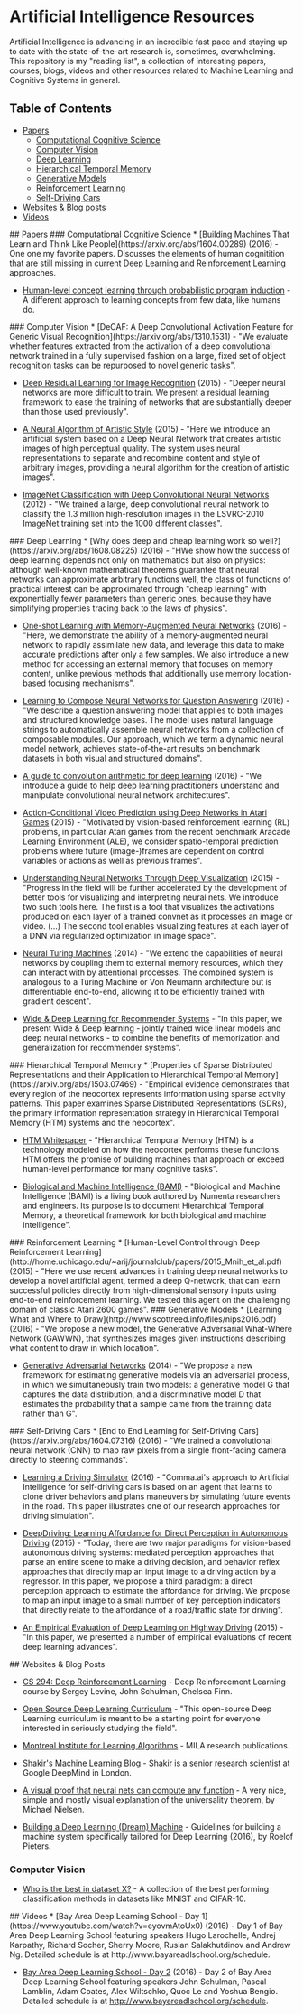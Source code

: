 # Artificial Intelligence Resources
Artificial Intelligence is advancing in an incredible fast pace and staying up to date with the state-of-the-art research is, sometimes, overwhelming.
This repository is my "reading list", a collection of interesting papers, courses, blogs, videos and other resources related to Machine Learning and Cognitive Systems in general.

## Table of Contents

<!-- MarkdownTOC depth=4 -->
- [Papers](#papers)
  - [Computational Cognitive Science](#cognitive-science)
  - [Computer Vision](#computer-vision)
  - [Deep Learning](#deep-learning)
  - [Hierarchical Temporal Memory](#htm)
  - [Generative Models](#generative-models)
  - [Reinforcement Learning](#reinforcement-learning)
  - [Self-Driving Cars](#sdc)
- [Websites & Blog posts](#blogs)
- [Videos](#videos)

<!-- /MarkdownTOC -->


<a name="papers" />
## Papers
<a name="cognitive-science" />
### Computational Cognitive Science
* [Building Machines That Learn and Think Like People](https://arxiv.org/abs/1604.00289) (2016) -  One one my favorite papers. Discusses the elements of human cognitition that are still missing in current Deep Learning and Reinforcement Learning approaches.

* [Human-level concept learning through probabilistic program induction](http://web.mit.edu/cocosci/Papers/Science-2015-Lake-1332-8.pdf) -  A different approach to learning concepts from few data, like humans do.

<a name="computer-vision" />
### Computer Vision
* [DeCAF: A Deep Convolutional Activation Feature for Generic Visual Recognition](https://arxiv.org/abs/1310.1531) - "We evaluate whether features extracted from the activation of a deep convolutional network trained in a fully supervised fashion on a large, fixed set of object recognition tasks can be repurposed to novel generic tasks".

* [Deep Residual Learning for Image Recognition](https://arxiv.org/abs/1512.03385) (2015) - "Deeper neural networks are more difficult to train. We present a residual learning framework to ease the training of networks that are substantially deeper than those used previously".

* [A Neural Algorithm of Artistic Style](https://arxiv.org/abs/1508.06576) (2015) - "Here we introduce an artificial system based on a Deep Neural Network that creates artistic images of high perceptual quality. The system uses neural representations to separate and recombine content and style of arbitrary images, providing a neural algorithm for the creation of artistic images".

* [ImageNet Classification with Deep Convolutional Neural Networks](https://papers.nips.cc/paper/4824-imagenet-classification-with-deep-) (2012) - "We trained a large, deep convolutional neural network to classify the 1.3 million high-resolution images in the LSVRC-2010 ImageNet training set into the 1000 different classes".

<a name="deep-learning" />
### Deep Learning
* [Why does deep and cheap learning work so well?](https://arxiv.org/abs/1608.08225) (2016) - "HWe show how the success of deep learning depends not only on mathematics but also on physics: although well-known mathematical theorems guarantee that neural networks can approximate arbitrary functions well, the class of functions of practical interest can be approximated through "cheap learning" with exponentially fewer parameters than generic ones, because they have simplifying properties tracing back to the laws of physics".

* [One-shot Learning with Memory-Augmented Neural Networks](https://arxiv.org/abs/1605.06065) (2016) - "Here, we demonstrate the ability of a memory-augmented neural network to rapidly assimilate new data, and leverage this data to make accurate predictions after only a few samples. We also introduce a new method for accessing an external memory that focuses on memory content, unlike previous methods that additionally use memory location-based focusing mechanisms".

* [Learning to Compose Neural Networks for Question Answering](https://arxiv.org/abs/1601.01705) (2016) - "We describe a question answering model that applies to both images and structured knowledge bases. The model uses natural language strings to automatically assemble neural networks from a collection of composable modules. Our approach, which we term a dynamic neural model network, achieves state-of-the-art results on benchmark datasets in both visual and structured domains".

* [A guide to convolution arithmetic for deep learning](https://arxiv.org/abs/1603.07285) (2016) - "We introduce a guide to help deep learning practitioners understand and manipulate convolutional neural network architectures".

* [Action-Conditional Video Prediction using Deep Networks in Atari Games](https://sites.google.com/a/umich.edu/junhyuk-oh/action-conditional-video-prediction) (2015) - "Motivated by vision-based reinforcement learning (RL) problems, in particular Atari games from the recent benchmark Aracade Learning Environment (ALE), we consider spatio-temporal prediction problems where future (image-)frames are dependent on control variables or actions as well as previous frames".

* [Understanding Neural Networks Through Deep Visualization](http://yosinski.com/deepvis) (2015) - "Progress in the field will be further accelerated by the development of better tools for visualizing and interpreting neural nets. We introduce two such tools here. The first is a tool that visualizes the activations produced on each layer of a trained convnet as it processes an image or video. (...) The second tool enables visualizing features at each layer of a DNN via regularized optimization in image space".

* [Neural Turing Machines](https://arxiv.org/abs/1410.5401) (2014) - "We extend the capabilities of neural networks by coupling them to external memory resources, which they can interact with by attentional processes. The combined system is analogous to a Turing Machine or Von Neumann architecture but is differentiable end-to-end, allowing it to be efficiently trained with gradient descent".

* [Wide & Deep Learning for Recommender Systems](http://arxiv.org/abs/1606.07792) - "In this paper, we present Wide & Deep learning - jointly trained wide linear models and deep neural networks - to combine the benefits of memorization and generalization for recommender systems".

<a name="htm" />
### Hierarchical Temporal Memory
* [Properties of Sparse Distributed Representations and their Application to Hierarchical Temporal Memory](https://arxiv.org/abs/1503.07469) - "Empirical evidence demonstrates that every region of the neocortex represents information using sparse activity patterns. This paper examines Sparse Distributed Representations (SDRs), the primary information representation strategy in Hierarchical Temporal Memory (HTM) systems and the neocortex".

* [HTM Whitepaper](http://numenta.com/assets/pdf/whitepapers/hierarchical-temporal-memory-cortical-learning-algorithm-0.2.1-en.pdf) - "Hierarchical Temporal Memory (HTM) is a technology modeled on how the neocortex performs these functions. HTM offers the promise of building machines that approach or exceed human-level performance for many cognitive tasks".

* [Biological and Machine Intelligence (BAMI)](http://numenta.com/biological-and-machine-intelligence/) - "Biological and Machine Intelligence (BAMI) is a living book authored by Numenta researchers and engineers. Its purpose is to document Hierarchical Temporal Memory, a theoretical framework for both biological and machine intelligence".

<a name="reinforcement-learning" />
### Reinforcement Learning
* [Human-Level Control through Deep Reinforcement Learning](http://home.uchicago.edu/~arij/journalclub/papers/2015_Mnih_et_al.pdf) (2015) - "Here we use recent advances in training deep neural networks to develop a novel artificial agent, termed a deep Q-network, that can learn successful policies directly from high-dimensional sensory inputs using end-to-end reinforcement learning. We tested this agent on the challenging domain of classic Atari 2600 games".

<a name="generative-models" />
### Generative Models
* [Learning What and Where to Draw](http://www.scottreed.info/files/nips2016.pdf) (2016) - "We propose a new model, the Generative Adversarial What-Where Network (GAWWN), that synthesizes images given instructions describing what content to draw in which location".

* [Generative Adversarial Networks](https://arxiv.org/abs/1406.2661) (2014) - "We propose a new framework for estimating generative models via an adversarial process, in which we simultaneously train two models: a generative model G that captures the data distribution, and a discriminative model D that estimates the probability that a sample came from the training data rather than G".

<a name="sdc" />
### Self-Driving Cars
* [End to End Learning for Self-Driving Cars](https://arxiv.org/abs/1604.07316) (2016) - "We trained a convolutional neural network (CNN) to map raw pixels from a single front-facing camera directly to steering commands".

* [Learning a Driving Simulator](https://arxiv.org/abs/1608.01230) (2016) - "Comma.ai's approach to Artificial Intelligence for self-driving cars is based on an agent that learns to clone driver behaviors and plans maneuvers by simulating future events in the road. This paper illustrates one of our research approaches for driving simulation".

* [DeepDriving: Learning Affordance for Direct Perception in Autonomous Driving](http://deepdriving.cs.princeton.edu) (2015) - "Today, there are two major paradigms for vision-based autonomous driving systems: mediated perception approaches that parse an entire scene to make a driving decision, and behavior reflex approaches that directly map an input image to a driving action by a regressor. In this paper, we propose a third paradigm: a direct perception approach to estimate the affordance for driving. We propose to map an input image to a small number of key perception indicators that directly relate to the affordance of a road/traffic state for driving".

* [An Empirical Evaluation of Deep Learning on Highway Driving](https://arxiv.org/abs/1504.01716) (2015) - "In this paper, we presented a number of empirical evaluations of recent deep learning advances".

<a name="blogs" />
## Websites & Blog Posts

* [CS 294: Deep Reinforcement Learning](http://rll.berkeley.edu/deeprlcourse/) - Deep Reinforcement Learning course by Sergey Levine, John Schulman, Chelsea Finn.

* [Open Source Deep Learning Curriculum](http://www.deeplearningweekly.com/pages/open_source_deep_learning_curriculum) - "This open-source Deep Learning curriculum is meant to be a starting point for everyone interested in seriously studying the field".

* [Montreal Institute for Learning Algorithms](https://mila.umontreal.ca/en/publications/) - MILA research publications.

* [Shakir's Machine Learning Blog](http://blog.shakirm.com) - Shakir is a senior research scientist at Google DeepMind in London.

* [A visual proof that neural nets can compute any function](http://neuralnetworksanddeeplearning.com/chap4.html) - A very nice, simple and mostly visual explanation of the universality theorem, by Michael Nielsen.

* [Building a Deep Learning (Dream) Machine](http://graphific.github.io/posts/building-a-deep-learning-dream-machine/) - Guidelines for building a machine system specifically tailored for Deep Learning (2016), by Roelof Pieters.

### Computer Vision
* [Who is the best in dataset X?](http://rodrigob.github.io/are_we_there_yet/build/) - A collection of the best performing classification methods in datasets like MNIST and CIFAR-10.

<a name="videos" />
## Videos
* [Bay Area Deep Learning School - Day 1](https://www.youtube.com/watch?v=eyovmAtoUx0) (2016) - Day 1 of Bay Area Deep Learning School featuring speakers Hugo Larochelle, Andrej Karpathy, Richard Socher, Sherry Moore, Ruslan Salakhutdinov and Andrew Ng. Detailed schedule is at http://www.bayareadlschool.org/schedule.

* [Bay Area Deep Learning School - Day 2](https://www.youtube.com/watch?v=9dXiAecyJrY) (2016) - Day 2 of Bay Area Deep Learning School featuring speakers John Schulman, Pascal Lamblin, Adam Coates, Alex Wiltschko, Quoc Le and Yoshua Bengio. Detailed schedule is at http://www.bayareadlschool.org/schedule.
